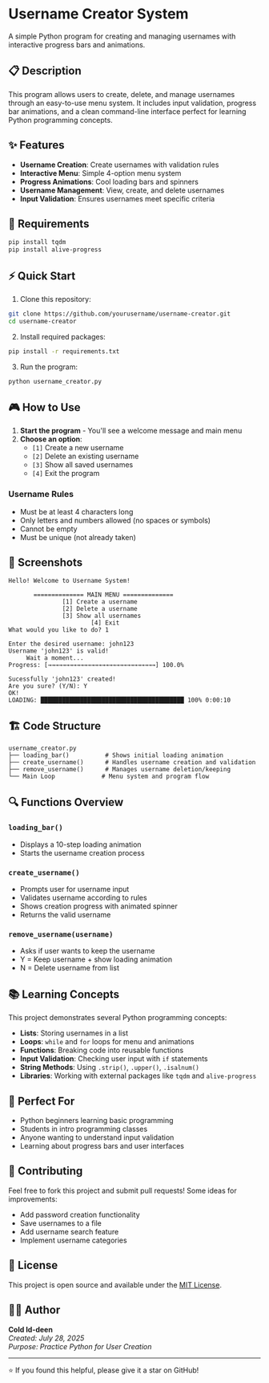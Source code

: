 # Username Creator System

A simple Python program for creating and managing usernames with interactive progress bars and animations.

## 📋 Description

This program allows users to create, delete, and manage usernames through an easy-to-use menu system. It includes input validation, progress bar animations, and a clean command-line interface perfect for learning Python programming concepts.

## ✨ Features

- **Username Creation**: Create usernames with validation rules
- **Interactive Menu**: Simple 4-option menu system
- **Progress Animations**: Cool loading bars and spinners
- **Username Management**: View, create, and delete usernames
- **Input Validation**: Ensures usernames meet specific criteria

## 🔧 Requirements

```bash
pip install tqdm
pip install alive-progress
```

## ⚡ Quick Start

1. Clone this repository:
```bash
git clone https://github.com/yourusername/username-creator.git
cd username-creator
```

2. Install required packages:
```bash
pip install -r requirements.txt
```

3. Run the program:
```bash
python username_creator.py
```

## 🎮 How to Use

1. **Start the program** - You'll see a welcome message and main menu
2. **Choose an option**:
   - `[1]` Create a new username
   - `[2]` Delete an existing username
   - `[3]` Show all saved usernames
   - `[4]` Exit the program

### Username Rules
- Must be at least 4 characters long
- Only letters and numbers allowed (no spaces or symbols)
- Cannot be empty
- Must be unique (not already taken)

## 📸 Screenshots

```
Hello! Welcome to Username System!

       ============== MAIN MENU ==============        
               [1] Create a username
               [2] Delete a username
               [3] Show all usernames
                       [4] Exit
What would you like to do? 1

Enter the desired username: john123
Username 'john123' is valid!
     Wait a moment... 
Progress: [→→→→→→→→→→→→→→→→→→→→→→→→→→→→→→] 100.0%

Sucessfully 'john123' created!
Are you sure? (Y/N): Y
OK!
LOADING: ████████████████████████████████████████ 100% 0:00:10
```

## 🏗️ Code Structure

```
username_creator.py
├── loading_bar()          # Shows initial loading animation
├── create_username()      # Handles username creation and validation
├── remove_username()      # Manages username deletion/keeping
└── Main Loop             # Menu system and program flow
```

## 🔍 Functions Overview

### `loading_bar()`
- Displays a 10-step loading animation
- Starts the username creation process

### `create_username()`
- Prompts user for username input
- Validates username according to rules
- Shows creation progress with animated spinner
- Returns the valid username

### `remove_username(username)`
- Asks if user wants to keep the username
- Y = Keep username + show loading animation
- N = Delete username from list

## 📚 Learning Concepts

This project demonstrates several Python programming concepts:

- **Lists**: Storing usernames in a list
- **Loops**: `while` and `for` loops for menu and animations
- **Functions**: Breaking code into reusable functions
- **Input Validation**: Checking user input with `if` statements
- **String Methods**: Using `.strip()`, `.upper()`, `.isalnum()`
- **Libraries**: Working with external packages like `tqdm` and `alive-progress`

## 🎯 Perfect For

- Python beginners learning basic programming
- Students in intro programming classes
- Anyone wanting to understand input validation
- Learning about progress bars and user interfaces

## 🤝 Contributing

Feel free to fork this project and submit pull requests! Some ideas for improvements:

- Add password creation functionality
- Save usernames to a file
- Add username search feature
- Implement username categories

## 📝 License

This project is open source and available under the [MIT License](LICENSE).

## 👨‍💻 Author

**Cold Id-deen**  
*Created: July 28, 2025*  
*Purpose: Practice Python for User Creation*

---

⭐ If you found this helpful, please give it a star on GitHub!